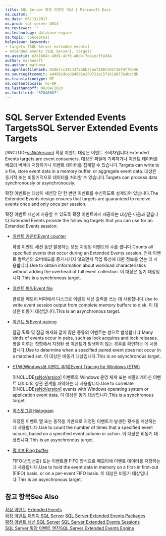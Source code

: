 ```yaml
---
title: SQL Server 확장 이벤트 대상 | Microsoft Docs
ms.custom: ''
ms.date: 06/13/2017
ms.prod: sql-server-2014
ms.reviewer: ''
ms.technology: database-engine
ms.topic: conceptual
helpviewer_keywords:
- targets [SQL Server extended events]
- extended events [SQL Server], targets
ms.assetid: e281684c-40d1-4cf9-a0d4-7ea1ecffa384
author: mashamsft
ms.author: mathoma
ms.openlocfilehash: 010b7cc29543f266b77aaf180c50173ef9f70346
ms.sourcegitcommit: ad4d92dce894592a259721a1571b1d8736abacdb
ms.translationtype: MT
ms.contentlocale: ko-KR
ms.lasthandoff: 08/04/2020
ms.locfileid: "87646607"
---
```

# <a name="sql-server-extended-events-targets"></a><span data-ttu-id="f4e83-102">SQL Server Extended Events Targets</span><span class="sxs-lookup"><span data-stu-id="f4e83-102">SQL Server Extended Events Targets</span></span>
  [!INCLUDE[ssNoVersion](../includes/ssnoversion-md.md)] <span data-ttu-id="f4e83-103">확장 이벤트 대상은 이벤트 소비자입니다.</span><span class="sxs-lookup"><span data-stu-id="f4e83-103">Extended Events targets are event consumers.</span></span> <span data-ttu-id="f4e83-104">대상은 파일에 기록하거나 이벤트 데이터를 메모리 버퍼에 저장하거나 이벤트 데이터를 집계할 수 있습니다.</span><span class="sxs-lookup"><span data-stu-id="f4e83-104">Targets can write to a file, store event data in a memory buffer, or aggregate event data.</span></span> <span data-ttu-id="f4e83-105">대상은 동기적 또는 비동기적으로 데이터를 처리할 수 있습니다.</span><span class="sxs-lookup"><span data-stu-id="f4e83-105">Targets can process data synchronously or asynchronously.</span></span>  
  
 <span data-ttu-id="f4e83-106">확장 이벤트는 대상이 세션당 단 한 번만 이벤트를 수신하도록 설계되어 있습니다.</span><span class="sxs-lookup"><span data-stu-id="f4e83-106">The Extended Events design ensures that targets are guaranteed to receive events once and only once per session.</span></span>  
  
 <span data-ttu-id="f4e83-107">확장 이벤트 세션에 사용할 수 있도록 확장 이벤트에서 제공하는 대상은 다음과 같습니다.</span><span class="sxs-lookup"><span data-stu-id="f4e83-107">Extended Events provide the following targets that you can use for an Extended Events session:</span></span>  
  
-   [<span data-ttu-id="f4e83-108">이벤트 카운터</span><span class="sxs-lookup"><span data-stu-id="f4e83-108">Event counter</span></span>](../../2014/database-engine/event-counter-target.md)  
  
     <span data-ttu-id="f4e83-109">확장 이벤트 세션 동안 발생하는 모든 지정된 이벤트의 수를 셉니다.</span><span class="sxs-lookup"><span data-stu-id="f4e83-109">Counts all specified events that occur during an Extended Events session.</span></span> <span data-ttu-id="f4e83-110">전체 이벤트 컬렉션의 오버헤드를 증가시키지 않으면서 작업 특성에 대한 정보를 얻는 데 사용합니다.</span><span class="sxs-lookup"><span data-stu-id="f4e83-110">Use to obtain information about workload characteristics without adding the overhead of full event collection.</span></span> <span data-ttu-id="f4e83-111">이 대상은 동기 대상입니다.</span><span class="sxs-lookup"><span data-stu-id="f4e83-111">This is a synchronous target.</span></span>  
  
-   [<span data-ttu-id="f4e83-112">이벤트 파일</span><span class="sxs-lookup"><span data-stu-id="f4e83-112">Event file</span></span>](../../2014/database-engine/event-file-target.md)  
  
     <span data-ttu-id="f4e83-113">완료된 메모리 버퍼에서 디스크로 이벤트 세션 출력을 쓰는 데 사용합니다.</span><span class="sxs-lookup"><span data-stu-id="f4e83-113">Use to write event session output from complete memory buffers to disk.</span></span> <span data-ttu-id="f4e83-114">이 대상은 비동기 대상입니다.</span><span class="sxs-lookup"><span data-stu-id="f4e83-114">This is an asynchronous target.</span></span>  
  
-   [<span data-ttu-id="f4e83-115">이벤트 쌍</span><span class="sxs-lookup"><span data-stu-id="f4e83-115">Event pairing</span></span>](../../2014/database-engine/event-pairing-target.md)  
  
     <span data-ttu-id="f4e83-116">잠금 획득 및 잠금 해제와 같이 많은 종류의 이벤트는 쌍으로 발생합니다.</span><span class="sxs-lookup"><span data-stu-id="f4e83-116">Many kinds of events occur in pairs, such as lock acquires and lock releases.</span></span> <span data-ttu-id="f4e83-117">쌍을 이루는 집합에서 지정된 쌍 이벤트가 발생하지 않는 경우를 확인하는 데 사용합니다.</span><span class="sxs-lookup"><span data-stu-id="f4e83-117">Use to determine when a specified paired event does not occur in a matched set.</span></span> <span data-ttu-id="f4e83-118">이 대상은 비동기 대상입니다.</span><span class="sxs-lookup"><span data-stu-id="f4e83-118">This is an asynchronous target.</span></span>  
  
-   [<span data-ttu-id="f4e83-119">ETW(Windows용 이벤트 추적)</span><span class="sxs-lookup"><span data-stu-id="f4e83-119">Event Tracing for Windows (ETW)</span></span>](../relational-databases/extended-events/event-tracing-for-windows-target.md)  
  
     <span data-ttu-id="f4e83-120">[!INCLUDE[ssNoVersion](../includes/ssnoversion-md.md)] 이벤트와 Windows 운영 체제 또는 애플리케이션 이벤트 데이터의 상관 관계를 파악하는 데 사용합니다.</span><span class="sxs-lookup"><span data-stu-id="f4e83-120">Use to correlate [!INCLUDE[ssNoVersion](../includes/ssnoversion-md.md)] events with Windows operating system or application event data.</span></span> <span data-ttu-id="f4e83-121">이 대상은 동기 대상입니다.</span><span class="sxs-lookup"><span data-stu-id="f4e83-121">This is a synchronous target.</span></span>  
  
-   [<span data-ttu-id="f4e83-122">히스토그램</span><span class="sxs-lookup"><span data-stu-id="f4e83-122">Histogram</span></span>](../../2014/database-engine/histogram-target.md)  
  
     <span data-ttu-id="f4e83-123">지정된 이벤트 열 또는 동작을 기반으로 지정된 이벤트가 발생한 횟수를 계산하는 데 사용합니다.</span><span class="sxs-lookup"><span data-stu-id="f4e83-123">Use to count the number of times that a specified event occurs, based on a specified event column or action.</span></span> <span data-ttu-id="f4e83-124">이 대상은 비동기 대상입니다.</span><span class="sxs-lookup"><span data-stu-id="f4e83-124">This is an asynchronous target.</span></span>  
  
-   [<span data-ttu-id="f4e83-125">링 버퍼</span><span class="sxs-lookup"><span data-stu-id="f4e83-125">Ring buffer</span></span>](../../2014/database-engine/ring-buffer-target.md)  
  
     <span data-ttu-id="f4e83-126">FIFO(선입선출) 또는 이벤트별 FIFO 방식으로 메모리에 이벤트 데이터를 저장하는 데 사용합니다.</span><span class="sxs-lookup"><span data-stu-id="f4e83-126">Use to hold the event data in memory on a first-in first-out (FIFO) basis, or on a per-event FIFO basis.</span></span> <span data-ttu-id="f4e83-127">이 대상은 비동기 대상입니다.</span><span class="sxs-lookup"><span data-stu-id="f4e83-127">This is an asynchronous target.</span></span>  
  
## <a name="see-also"></a><span data-ttu-id="f4e83-128">참고 항목</span><span class="sxs-lookup"><span data-stu-id="f4e83-128">See Also</span></span>  
 <span data-ttu-id="f4e83-129">[확장 이벤트](../relational-databases/extended-events/extended-events.md) </span><span class="sxs-lookup"><span data-stu-id="f4e83-129">[Extended Events](../relational-databases/extended-events/extended-events.md) </span></span>  
 <span data-ttu-id="f4e83-130">[확장 이벤트 패키지 SQL Server](../relational-databases/extended-events/sql-server-extended-events-packages.md) </span><span class="sxs-lookup"><span data-stu-id="f4e83-130">[SQL Server Extended Events Packages](../relational-databases/extended-events/sql-server-extended-events-packages.md) </span></span>  
 <span data-ttu-id="f4e83-131">[확장 이벤트 세션 SQL Server](../relational-databases/extended-events/sql-server-extended-events-sessions.md) </span><span class="sxs-lookup"><span data-stu-id="f4e83-131">[SQL Server Extended Events Sessions](../relational-databases/extended-events/sql-server-extended-events-sessions.md) </span></span>  
 [<span data-ttu-id="f4e83-132">SQL Server 확장 이벤트 엔진</span><span class="sxs-lookup"><span data-stu-id="f4e83-132">SQL Server Extended Events Engine</span></span>](../relational-databases/extended-events/sql-server-extended-events-engine.md)  
  
  
